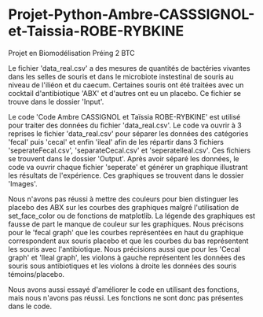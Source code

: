 # Projet-Python-Ambre-CASSSIGNOL-et-Taissia-ROBE-RYBKINE
Projet en Biomodélisation Préing 2 BTC

Le fichier 'data_real.csv' a des mesures de quantités de bactéries vivantes dans les selles de souris et dans le microbiote instestinal de souris au niveau de l'iliéon et du caecum. Certaines souris ont été traitées avec un cocktail d'antibiotique 'ABX' et d'autres ont eu un placebo.
Ce fichier se trouve dans le dossier 'Input'.


Le code 'Code Ambre CASSIGNOL et Taïssia ROBE-RYBKINE' est utilisé pour traiter des données du fichier 'data_real.csv'.
Le code va ouvrir à 3 reprises le fichier 'data_real.csv' pour séparer les données des catégories 'fecal' puis 'cecal' et enfin 'ileal' afin de les répartir dans 3 fichiers 'seperateFecal.csv', 'separateCecal.csv' et 'seperateIleal.csv'.
Ces fichiers se trouvent dans le dossier 'Output'.
Après avoir séparé les données, le code va ouvrir chaque fichier 'seperate' et générer un graphique illustrant les résultats de l'expérience. 
Ces graphiques se trouvent dans le dossier 'Images'.



Nous n'avons pas réussi à mettre des couleurs pour bien distinguer les placebo des ABX sur les courbes des graphiques malgré l'utilisation de set_face_color ou de fonctions de matplotlib.
La légende des graphiques est fausse de part le manque de couleur sur les graphiques. 
Nous précisons pour le 'fecal graph' que les courbes représentées en haut du graphique correspondent aux souris placebo et que les courbes du bas représentent les souris avec l'antibiotique.
Nous précisions aussi que pour les 'Cecal graph' et 'Ileal graph', les violons à gauche représentent les données des souris sous antibiotiques et les violons à droite les données des souris témoins/placebo.


Nous avons aussi essayé d'améliorer le code en utilisant des fonctions, mais nous n'avons pas réussi. Les fonctions ne sont donc pas présentes dans le code.
